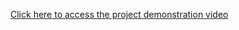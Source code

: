 [Click here to access the project demonstration video](https://www.youtube.com/watch?v=zG4VjsTdQKk&t=27s)
